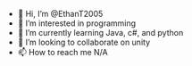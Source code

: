 - 👋 Hi, I’m @EthanT2005
- 👀 I’m interested in programming
- 🌱 I’m currently learning Java, c#, and python
- 💞️ I’m looking to collaborate on unity
- 📫 How to reach me N/A

<!---
EthanT2005/EthanT2005 is a ✨ special ✨ repository because its `README.md` (this file) appears on your GitHub profile.
You can click the Preview link to take a look at your changes.
--->
